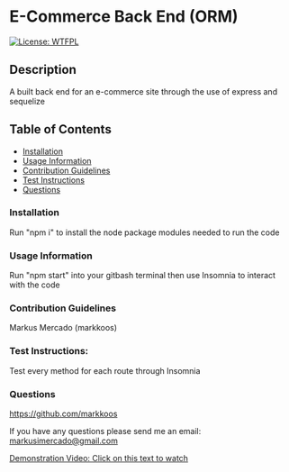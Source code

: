 # E-Commerce Back End (ORM)

[![License: WTFPL](https://img.shields.io/badge/License-WTFPL-brightgreen.svg)](http://www.wtfpl.net/about/)

## Description
A built back end for an e-commerce site through the use of express and sequelize

## Table of Contents
- [Installation](#installation)
- [Usage Information](#usage-information)
- [Contribution Guidelines](contribution-guidelines)
- [Test Instructions](test-instructions)
- [Questions](questions)

### Installation
Run "npm i" to install the node package modules needed to run the code

### Usage Information
Run "npm start" into your gitbash terminal then use Insomnia to interact with the code

### Contribution Guidelines
Markus Mercado (markkoos)

### Test Instructions:
Test every method for each route through Insomnia

### Questions
https://github.com/markkoos

If you have any questions please send me an email: 
markusimercado@gmail.com

[Demonstration Video: Click on this text to watch](https://www.youtube.com/watch?v=MQcTf7pzpdw)
